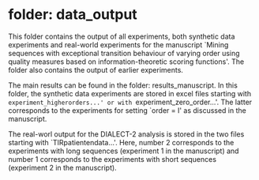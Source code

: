 # folder: data_output

This folder contains the output of all experiments, both synthetic data experiments and real-world experiments for the manuscript `Mining sequences with exceptional transition behaviour of varying order using quality measures based on information-theoretic scoring functions'. The folder also contains the output of earlier experiments.

The main results can be found in the folder: results_manuscript. In this folder, the synthetic data experiments are stored in excel files starting with `experiment_higherorders...' or with `experiment_zero_order...'. The latter corresponds to the experiments for setting `order = I' as discussed in the manuscript.

The real-worl output for the DIALECT-2 analysis is stored in the two files starting with `TIRpatientendata...'. Here, number 2 corresponds to the experiments with long sequences (experiment 1 in the manuscript) and number 1 corresponds to the experiments with short sequences (experiment 2 in the manuscript).

